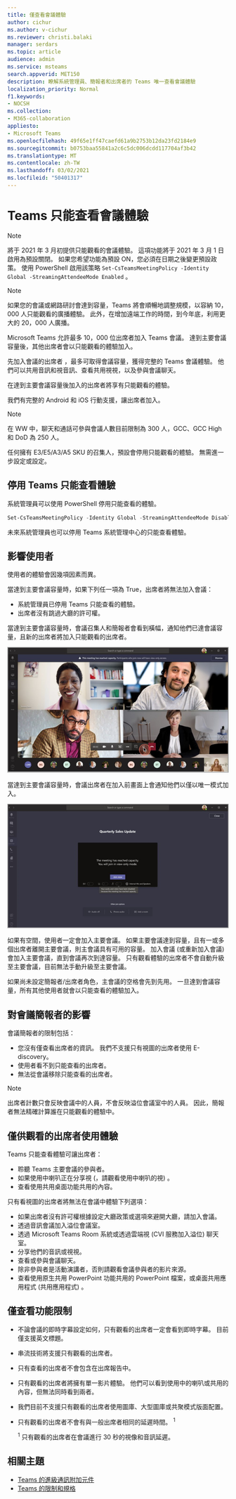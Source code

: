 ```yaml
---
title: 僅查看會議體驗
author: cichur
ms.author: v-cichur
ms.reviewer: christi.balaki
manager: serdars
ms.topic: article
audience: admin
ms.service: msteams
search.appverid: MET150
description: 瞭解系統管理員、簡報者和出席者的 Teams 唯一查看會議體驗
localization_priority: Normal
f1.keywords:
- NOCSH
ms.collection:
- M365-collaboration
appliesto:
- Microsoft Teams
ms.openlocfilehash: 49f65e1ff47caefd61a9b2753b12da23fd2184e9
ms.sourcegitcommit: b0753baa55841a2c6c5dc006dcdd117704af3b42
ms.translationtype: MT
ms.contentlocale: zh-TW
ms.lasthandoff: 03/02/2021
ms.locfileid: "50401317"
---
```

# <a name="teams-view-only-meeting-experience"></a>Teams 只能查看會議體驗

> [!Note]
> 將于 2021 年 3 月初提供只能觀看的會議體驗。 這項功能將于 2021 年 3 月 1 日啟用為預設關閉。 如果您希望功能為預設 ON，您必須在日期之後變更預設政策。 使用 PowerShell 啟用該策略 `Set-CsTeamsMeetingPolicy -Identity Global -StreamingAttendeeMode Enabled` 。

> [!Note]
> 如果您的會議或網路研討會達到容量，Teams 將會順暢地調整規模，以容納 10，000 人只能觀看的廣播體驗。 此外，在增加遠端工作的時間，到今年底，利用更大的 20，000 人廣播。

Microsoft Teams 允許最多 10，000 位出席者加入 Teams 會議。 達到主要會議容量後，其他出席者會以只能觀看的體驗加入。

先加入會議的出席者 ，最多可取得會議容量，獲得完整的 Teams 會議體驗。 他們可以共用音訊和視音訊、查看共用視視，以及參與會議聊天。

在達到主要會議容量後加入的出席者將享有只能觀看的體驗。

我們有完整的 Android 和 iOS 行動支援，讓出席者加入。

> [!Note]
> 在 WW 中，聊天和通話可參與會議人數目前限制為 300 人，GCC、GCC High 和 DoD 為 250 人。

任何擁有 E3/E5/A3/A5 SKU 的召集人，預設會停用只能觀看的體驗。 無需進一步設定或設定。

## <a name="disable-teams-view-only-experience"></a>停用 Teams 只能查看體驗

系統管理員可以使用 PowerShell 停用只能查看的體驗。

```PowerShell
Set-CsTeamsMeetingPolicy -Identity Global -StreamingAttendeeMode Disabled
```

未來系統管理員也可以停用 Teams 系統管理中心的只能查看體驗。

## <a name="impact-to-users"></a>影響使用者

使用者的體驗會因幾項因素而異。

當達到主要會議容量時，如果下列任一項為 True，出席者將無法加入會議：

- 系統管理員已停用 Teams 只能查看的體驗。
- 出席者沒有跳過大廳的許可權。

當達到主要會議容量時，會議召集人和簡報者會看到橫幅，通知他們已達會議容量，且新的出席者將加入只能觀看的出席者。

  ![適用于召集人和簡報者的 Teams 用戶端和橫幅亂七八糟](media/chat-and-banner-message.png)

當達到主要會議容量時，會議出席者在加入前畫面上會通知他們以僅以唯一模式加入。

  ![Teams 加入前畫面，以及參與者的訊息，告知他們將在僅以只能觀看模式加入](media/view-only-pre-join-screen.png)

如果有空間，使用者一定會加入主要會議。 如果主要會議達到容量，且有一或多個出席者離開主要會議，則主會議具有可用的容量。 加入會議 (或重新加入會議) 會加入主要會議，直到會議再次到達容量。 只有觀看體驗的出席者不會自動升級至主要會議，目前無法手動升級至主要會議。

如果尚未設定簡報者/出席者角色，主會議的空格會先到先用。 一旦達到會議容量，所有其他使用者就會以只能查看的體驗加入。

## <a name="impact-to-meeting-presenters"></a>對會議簡報者的影響

會議簡報者的限制包括：

- 您沒有僅查看出席者的資訊。 我們不支援只有視圖的出席者使用 E-discovery。
- 使用者看不到只能查看的出席者。
- 無法從會議移除只能查看的出席者。

> [!Note]
> 出席者計數只會反映會議中的人員，不會反映溢位會議室中的人員。 因此，簡報者無法精確計算誰在只能觀看的體驗中。

## <a name="experience-for-view-only-attendees"></a>僅供觀看的出席者使用體驗

Teams 只能查看體驗可讓出席者：

- 聆聽 Teams 主要會議的參與者。
- 如果使用中喇叭正在分享視 (，請觀看使用中喇叭的視) 。
- 查看使用共用桌面功能共用的內容。

只有看視圖的出席者將無法在會議中體驗下列選項：

- 如果出席者沒有許可權根據設定大廳政策或選項來避開大廳，請加入會議。
- 透過音訊會議加入溢位會議室。
- 透過 Microsoft Teams Room 系統或透過雲端視 (CVI 服務加入溢位) 聊天室。
- 分享他們的音訊或視視。
- 查看或參與會議聊天。
- 除非參與者是活動演講者，否則請觀看會議參與者的影片來源。
- 查看使用原生共用 PowerPoint 功能共用的 PowerPoint 檔案，或桌面共用應用程式 (共用應用程式) 。

## <a name="view-only-feature-limitations"></a>僅查看功能限制

- 不論會議的即時字幕設定如何，只有觀看的出席者一定會看到即時字幕。 目前僅支援英文標題。
- 串流技術將支援只有觀看的出席者。
- 只有查看的出席者不會包含在出席報告中。
- 只有觀看的出席者將擁有單一影片體驗。 他們可以看到使用中的喇叭或共用的內容，但無法同時看到兩者。
- 我們目前不支援只有觀看的出席者使用圖庫、大型圖庫或共聚模式版面配置。   
- 只有觀看的出席者不會有與一般出席者相同的延遲時間。 <sup>1</sup>

  <sup>1</sup> 只有觀看的出席者在會議進行 30 秒的視像和音訊延遲。  

## <a name="related-topics"></a>相關主題

- [Teams 的進級通訊附加元件](teams-add-on-licensing/advanced-communications.md)
- [Teams 的限制和規格](limits-specifications-teams.md)
